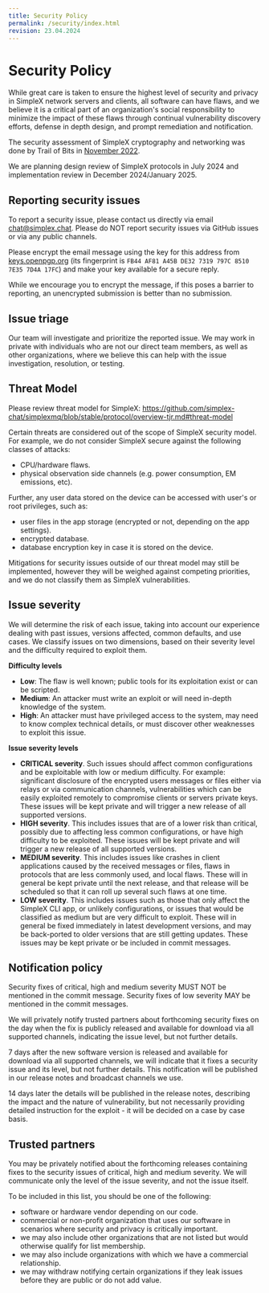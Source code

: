 ```yaml
---
title: Security Policy
permalink: /security/index.html
revision: 23.04.2024
---
```


# Security Policy

While great care is taken to ensure the highest level of security and privacy in SimpleX network servers and clients, all software can have flaws, and we believe it is a critical part of an organization's social responsibility to minimize the impact of these flaws through continual vulnerability discovery efforts, defense in depth design, and prompt remediation and notification.

The security assessment of SimpleX cryptography and networking was done by Trail of Bits in [November 2022](../blog/20221108-simplex-chat-v4.2-security-audit-new-website.md).

We are planning design review of SimpleX protocols in July 2024 and implementation review in December 2024/January 2025.

## Reporting security issues

To report a security issue, please contact us directly via email [chat@simplex.chat](mailto:chat@simplex.chat). Please do NOT report security issues via GitHub issues or via any public channels.

Please encrypt the email message using the key for this address from [keys.openpgp.org](https://keys.openpgp.org/search?q=chat%40simplex.chat) (its fingerprint is `FB44 AF81 A45B DE32 7319 797C 8510 7E35 7D4A 17FC`) and make your key available for a secure reply.

While we encourage you to encrypt the message, if this poses a barrier to reporting, an unencrypted submission is better than no submission.

## Issue triage

Our team will investigate and prioritize the reported issue. We may work in private with individuals who are not our direct team members, as well as other organizations, where we believe this can help with the issue investigation, resolution, or testing.

## Threat Model

Please review threat model for SimpleX: https://github.com/simplex-chat/simplexmq/blob/stable/protocol/overview-tjr.md#threat-model

Certain threats are considered out of the scope of SimpleX security model. For example, we do not consider SimpleX secure against the following classes of attacks:

- CPU/hardware flaws.
- physical observation side channels (e.g. power consumption, EM emissions, etc).

Further, any user data stored on the device can be accessed with user's or root privileges, such as:
- user files in the app storage (encrypted or not, depending on the app settings).
- encrypted database.
- database encryption key in case it is stored on the device.

Mitigations for security issues outside of our threat model may still be implemented, however they will be weighed against competing priorities, and we do not classify them as SimpleX vulnerabilities.

## Issue severity

We will determine the risk of each issue, taking into account our experience dealing with past issues, versions affected, common defaults, and use cases. We classify issues on two dimensions, based on their severity level and the difficulty required to exploit them.

**Difficulty levels**

- **Low**: The flaw is well known; public tools for its exploitation exist or can be scripted.
- **Medium**: An attacker must write an exploit or will need in-depth knowledge of the system.
- **High**: An attacker must have privileged access to the system, may need to know complex technical details, or must discover other weaknesses to exploit this issue.

**Issue severity levels**

- **CRITICAL severity**. Such issues should affect common configurations and be exploitable with low or medium difficulty. For example: significant disclosure of the encrypted users messages or files either via relays or via communication channels, vulnerabilities which can be easily exploited remotely to compromise clients or servers private keys. These issues will be kept private and will trigger a new release of all supported versions.
- **HIGH severity**. This includes issues that are of a lower risk than critical, possibly due to affecting less common configurations, or have high difficulty to be exploited. These issues will be kept private and will trigger a new release of all supported versions.
- **MEDIUM severity**. This includes issues like crashes in client applications caused by the received messages or files, flaws in protocols that are less commonly used, and local flaws. These will in general be kept private until the next release, and that release will be scheduled so that it can roll up several such flaws at one time.
- **LOW severity**. This includes issues such as those that only affect the SimpleX CLI app, or unlikely configurations, or issues that would be classified as medium but are very difficult to exploit. These will in general be fixed immediately in latest development versions, and may be back-ported to older versions that are still getting updates. These issues may be kept private or be included in commit messages.

## Notification policy

Security fixes of critical, high and medium severity MUST NOT be mentioned in the commit message. Security fixes of low severity MAY be mentioned in the commit messages.

We will privately notify trusted partners about forthcoming security fixes on the day when the fix is publicly released and available for download via all supported channels, indicating the issue level, but not further details.

7 days after the new software version is released and available for download via all supported channels, we will indicate that it fixes a security issue and its level, but not further details. This notification will be published in our release notes and broadcast channels we use.

14 days later the details will be published in the release notes, describing the impact and the nature of vulnerability, but not necessarily providing detailed instruction for the exploit - it will be decided on a case by case basis.

## Trusted partners

You may be privately notified about the forthcoming releases containing fixes to the security issues of critical, high and medium severity. We will communicate only the level of the issue severity, and not the issue itself.

To be included in this list, you should be one of the following:
- software or hardware vendor depending on our code.
- commercial or non-profit organization that uses our software in scenarios where security and privacy is critically important.
- we may also include other organizations that are not listed but would otherwise qualify for list membership.
- we may also include organizations with which we have a commercial relationship.
- we may withdraw notifying certain organizations if they leak issues before they are public or do not add value.
